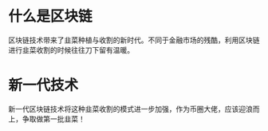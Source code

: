 # 什么是区块链

区块链技术带来了韭菜种植与收割的新时代。不同于金融市场的残酷，利用区块链进行韭菜收割的时候往往刀下留有温暖。

# 新一代技术

新一代区块链技术将这种韭菜收割的模式进一步加强，作为币圈大佬，应该迎浪而上，争取做第一批韭菜！
